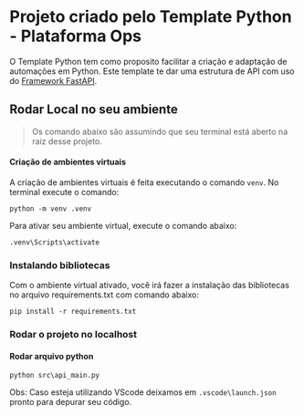 # Projeto criado pelo **Template Python - Plataforma Ops** 

 O Template Python tem como proposito facilitar a criação e adaptação de automações em Python. Este template te dar uma estrutura de API com uso do [Framework FastAPI](https://fastapi.tiangolo.com/).

## Rodar Local no seu ambiente

> Os comando abaixo são assumindo que seu terminal está aberto na raiz desse projeto. 

#### Criação de ambientes virtuais

A criação de ambientes virtuais é feita executando o comando `venv`. No terminal execute o comando:

```
python -m venv .venv
```


Para ativar seu ambiente virtual, execute o comando abaixo:

```
.venv\Scripts\activate
```

### Instalando bibliotecas

Com o ambiente virtual ativado, você irá fazer a instalação das bibliotecas no arquivo requirements.txt com comando abaixo:

```
pip install -r requirements.txt
```

### Rodar o projeto no localhost

#### Rodar arquivo python

```
python src\api_main.py
```

Obs: Caso esteja utilizando VScode deixamos em `.vscode\launch.json` pronto para depurar seu código.


